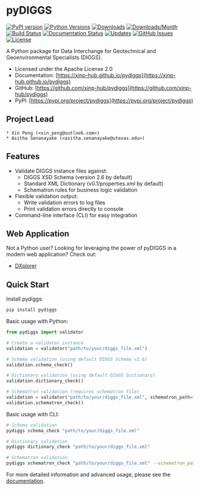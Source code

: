 # pyDIGGS

[![PyPI version](https://img.shields.io/pypi/v/pydiggs.svg)](https://pypi.python.org/pypi/pydiggs)
[![Python Versions](https://img.shields.io/pypi/pyversions/pydiggs)](https://pypi.org/project/pydiggs)
[![Downloads](https://static.pepy.tech/badge/pydiggs)](https://pepy.tech/project/pydiggs)
[![Downloads/Month](https://static.pepy.tech/badge/pydiggs/month)](https://pepy.tech/project/pydiggs)
[![Build Status](https://github.com/xinp-hub/pydiggs/actions/workflows/ci.yml/badge.svg)](https://github.com/xinp-hub/pydiggs/actions/workflows/ci.yml)
[![Documentation Status](https://github.com/xinp-hub/pydiggs/actions/workflows/docs.yml/badge.svg)](https://xinp-hub.github.io/pydiggs/)
[![Updates](https://pyup.io/repos/github/xinp-hub/pydiggs/shield.svg)](https://pyup.io/account/repos/github/xinp-hub/pydiggs/)
[![GitHub Issues](https://img.shields.io/github/issues/xinp-hub/pydiggs.svg)](https://github.com/xinp-hub/pydiggs/issues)
[![License](https://img.shields.io/badge/License-Apache%202.0-blue.svg)](https://opensource.org/licenses/Apache-2.0)

A Python package for Data Interchange for Geotechnical and Geoenvironmental Specialists (DIGGS).

* Licensed under the Apache License 2.0
* Documentation: [https://xinp-hub.github.io/pydiggs](https://xinp-hub.github.io/pydiggs)
* GitHub: [https://github.com/xinp-hub/pydiggs](https://github.com/xinp-hub/pydiggs)
* PyPI: [https://pypi.org/project/pydiggs](https://pypi.org/project/pydiggs)

## Project Lead

    * Xin Peng (<xin_peng@outlook.com>)
    * Asitha Senanayake (<asitha.senanayake@utexas.edu>)

## Features

* Validate DIGGS instance files against:
    * DIGGS XSD Schema (version 2.6 by default)
    * Standard XML Dictionary (v0.1/properties.xml by default)
    * Schematron rules for business logic validation
* Flexible validation output:
    * Write validation errors to log files
    * Print validation errors directly to console
* Command-line interface (CLI) for easy integration

## Web Application

Not a Python user? Looking for leveraging the power of pyDIGGS in a modern web application? Check out:

* [DXplorer](https://www.dx-plorer.com)

## Quick Start

Install pydiggs:
```bash
pip install pydiggs
```

Basic usage with Python:
```python
from pydiggs import validator

# Create a validator instance
validation = validator("path/to/your/diggs_file.xml")

# Schema validation (using default DIGGS Schema v2.6)
validation.schema_check()

# Dictionary validation (using default DIGGS Dictionary)
validation.dictionary_check()

# Schematron validation (requires schematron file)
validation = validator("path/to/your/diggs_file.xml", schematron_path="path/to/schematron.sch")
validation.schematron_check()
```

Basic usage with CLI:
```bash
# Schema validation
pydiggs schema_check "path/to/your/diggs_file.xml"

# Dictionary validation
pydiggs dictionary_check "path/to/your/diggs_file.xml"

# Schematron validation
pydiggs schematron_check "path/to/your/diggs_file.xml" --schematron_path "path/to/schematron.sch"
```

For more detailed information and advanced usage, please see the [documentation](https://xinp-hub.github.io/pydiggs). 